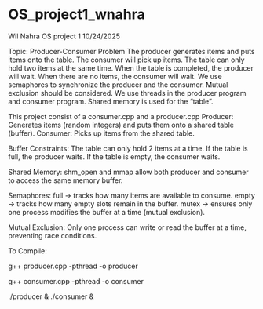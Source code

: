 # OS_project1_wnahra
Wil Nahra
OS project 1
10/24/2025

Topic: Producer-Consumer Problem
The producer generates items and puts items onto the table. The consumer will pick up items.
The table can only hold two items at the same time. When the table is completed, the producer
will wait. When there are no items, the consumer will wait. We use semaphores to synchronize
the producer and the consumer. Mutual exclusion should be considered. We use threads in
the producer program and consumer program. Shared memory is used for the “table”.


This project consist of a consumer.cpp and a producer.cpp
Producer: Generates items (random integers) and puts them onto a shared table (buffer).
Consumer: Picks up items from the shared table.

Buffer Constraints:
The table can only hold 2 items at a time.
If the table is full, the producer waits.
If the table is empty, the consumer waits.

Shared Memory:
shm_open and mmap allow both producer and consumer to access the same memory buffer.

Semaphores:
full -> tracks how many items are available to consume.
empty -> tracks how many empty slots remain in the buffer.
mutex -> ensures only one process modifies the buffer at a time (mutual exclusion).

Mutual Exclusion:
Only one process can write or read the buffer at a time, preventing race conditions.

To Compile:

g++ producer.cpp -pthread -o producer

g++ consumer.cpp -pthread -o consumer

./producer & ./consumer &
